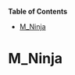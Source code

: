<!-- START doctoc generated TOC please keep comment here to allow auto update -->
<!-- DON'T EDIT THIS SECTION, INSTEAD RE-RUN doctoc TO UPDATE -->
**Table of Contents**  

- [M_Ninja](#m_ninja)

<!-- END doctoc generated TOC please keep comment here to allow auto update -->

# M_Ninja

